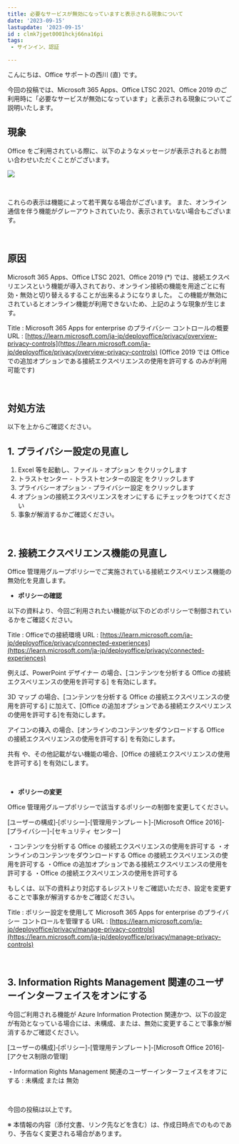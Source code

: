 ```yaml
---
title: 必要なサービスが無効になっていますと表示される現象について
date: '2023-09-15'
lastupdate: '2023-09-15'
id : clmk7jget0001hckj66na16pi
tags:  
 - サインイン、認証

---
```


こんにちは、Office サポートの西川 (直) です。 

今回の投稿では、Microsoft 365 Apps、Office LTSC 2021、Office 2019 のご利用時に「必要なサービスが無効になっています」と表示される現象についてご説明いたします。


現象
--
Office をご利用されている際に、以下のようなメッセージが表示されるとお問い合わせいただくことがございます。

![](image0.png)

<br>

これらの表示は機能によって若干異なる場合がございます。
また、オンライン通信を伴う機能がグレーアウトされていたり、表示されていない場合もございます。

<br>

原因
--
Microsoft 365 Apps、Office LTSC 2021、Office 2019 (*) では、接続エクスペリエンスという機能が導入されており、オンライン接続の機能を用途ごとに有効・無効と切り替えるすることが出来るようになりました。
この機能が無効にされているとオンライン機能が利用できないため、上記のような現象が生じます。

Title : Microsoft 365 Apps for enterprise のプライバシー コントロールの概要
URL : [https://learn.microsoft.com/ja-jp/deployoffice/privacy/overview-privacy-controls](https://learn.microsoft.com/ja-jp/deployoffice/privacy/overview-privacy-controls)
(Office 2019 では Office での追加オプションである接続エクスペリエンスの使用を許可する のみが利用可能です)



<br>

対処方法
--

以下を上からご確認ください。



1\. プライバシー設定の見直し
--
1. Excel 等を起動し、ファイル - オプション をクリックします
2. トラストセンター - トラストセンターの設定 をクリックします
3. プライバシーオプション - プライバシー設定 をクリックします
4. オプションの接続エクスペリエンスをオンにする にチェックをつけてください
5. 事象が解消するかご確認ください。

<br>

2\.  接続エクスペリエンス機能の見直し
--
Office 管理用グループポリシーでご実施されている接続エクスペリエンス機能の無効化を見直します。

- **ポリシーの確認**

以下の資料より、今回ご利用されたい機能が以下のどのポリシーで制御されているかをご確認ください。

Title : Officeでの接続環境
URL : [https://learn.microsoft.com/ja-jp/deployoffice/privacy/connected-experiences](https://learn.microsoft.com/ja-jp/deployoffice/privacy/connected-experiences)

例えば、PowerPoint デザイナー の場合、[コンテンツを分析する Office の接続エクスペリエンスの使用を許可する] を有効にします。

3D マップ の場合、[コンテンツを分析する Office の接続エクスペリエンスの使用を許可する] に加えて、[Office の追加オプションである接続エクスペリエンスの使用を許可する]を有効にします。

アイコンの挿入 の場合、[オンラインのコンテンツをダウンロードする Office の接続エクスペリエンスの使用を許可する] を有効にします。

共有 や、その他記載がない機能の場合、[Office の接続エクスペリエンスの使用を許可する​] を有効にします。

<br>

- **ポリシーの変更**

Office 管理用グループポリシーで該当するポリシーの制御を変更してください。

[ユーザーの構成]‐[ポリシー]-[管理用テンプレート]-[Microsoft Office 2016]-[プライバシー]-[セキュリティ センター]

・コンテンツを分析する Office の接続エクスペリエンスの使用を許可する
・オンラインのコンテンツをダウンロードする Office の接続エクスペリエンスの使用を許可する
・Office の追加オプションである接続エクスペリエンスの使用を許可する
・Office の接続エクスペリエンスの使用を許可する​


もしくは、以下の資料より対応するレジストリをご確認いただき、設定を変更することで事象が解消するかをご確認ください。

Title : ポリシー設定を使用して Microsoft 365 Apps for enterprise のプライバシー コントロールを管理する
URL : [https://learn.microsoft.com/ja-jp/deployoffice/privacy/manage-privacy-controls](https://learn.microsoft.com/ja-jp/deployoffice/privacy/manage-privacy-controls)

<br>

3\. Information Rights Management 関連のユーザーインターフェイスをオンにする
--
今回ご利用される機能が Azure Information Protection 関連かつ、以下の設定が有効となっている場合には、未構成、または、無効に変更することで事象が解消するかご確認ください。

[ユーザーの構成]‐[ポリシー]-[管理用テンプレート]-[Microsoft Office 2016]-[アクセス制限の管理]

・Information Rights Management 関連のユーザーインターフェイスをオフにする : 未構成 または 無効

<br>

今回の投稿は以上です。

※ 本情報の内容（添付文書、リンク先などを含む）は、作成日時点でのものであり、予告なく変更される場合があります。
